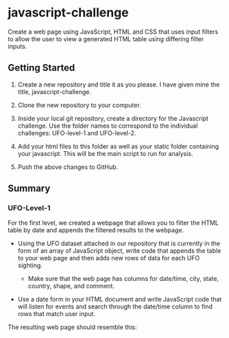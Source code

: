 # javascript-challenge

Create a web page using JavaScript, HTML and CSS that uses input filters to allow the user to view a generated HTML table using differing filter inputs.

## Getting Started

1. Create a new repository and title it as you please. I have given mine the title, javascript-challenge.

1. Clone the new repository to your computer.

1. Inside your local git repository, create a directory for the Javascript challenge. Use the folder names to correspond to the individual challenges: UFO-level-1 and UFO-level-2.

1. Add your html files to this folder as well as your static folder containing your javascript. This will be the main script to run for analysis.

1. Push the above changes to GitHub.

## Summary

### UFO-Level-1

For the first level, we created a webpage that allows you to filter the HTML table by date and appends the filtered results to the webpage.

* Using the UFO dataset attached in our repository that is currently in the form of an array of JavaScript object, write code that appends the table to your web page and then adds new rows of data for each UFO sighting.
    
    * Make sure that the web page has columns for date/time, city, state, country, shape, and comment.

* Use a date form in your HTML document and write JavaScript code that will listen for events and search through the date/time column to find rows that match user input.

The resulting web page should resemble this:

